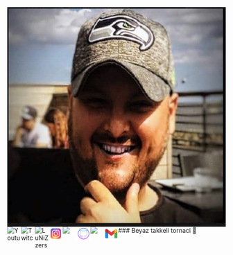 <img align="right" alt="avatar" src="avatar2.jpg">
### Beyaz takkeli tornaci 👋
<a href="https://youtube.com/candeger">
<img align="left" alt="Youtube" height="32" width="32" src="https://raw.githubusercontent.com/peterthehan/peterthehan/master/assets/youtube.svg">
</a> 
<a href="https://twitch.tv/lunizz">
<img align="left" alt="Twitch" height="32" width="32" src="https://raw.githubusercontent.com/peterthehan/peterthehan/master/assets/twitch.svg">
</a> <a href="https://discord.gg/HfzmfHX">
<img align="left" alt="LuNiZzers" width="32" src="https://raw.githubusercontent.com/peterthehan/peterthehan/master/assets/discord.svg" />
</a> <a href="https://instagram.com/candeger">
<img align="left" alt="instagram" height="32" width="32" src="instagram.svg">
</a> <a href="https://twitter.com/CanDeger">
<img align="left" width="32" src="https://raw.githubusercontent.com/peterthehan/peterthehan/master/assets/twitter.svg" />
</a> <a href="https://github.com/lunizz">
<img align="left" alt="github" height="32" width="32" src="github.svg">
</a> <a href="https://www.linkedin.com/in/CanDeger/">
<img align="left" width="32" src="https://raw.githubusercontent.com/peterthehan/peterthehan/master/assets/linkedin.svg" />
</a> <a href="mailto:lunizz@pm.me">
<img align="left" alt="mail me" height="32" width="32" src="gmail.svg">
</a>

<!--
**LuNiZz/lunizz** is a ✨ _special_ ✨ repository because its `README.md` (this file) appears on your GitHub profile.

Here are some ideas to get you started:

- 🔭 I’m currently working on ...
- 🌱 I’m currently learning ...
- 👯 I’m looking to collaborate on ...
- 🤔 I’m looking for help with ...
- 💬 Ask me about ...
- 📫 How to reach me: ...
- 😄 Pronouns: ...
- ⚡ Fun fact: ...
-->
